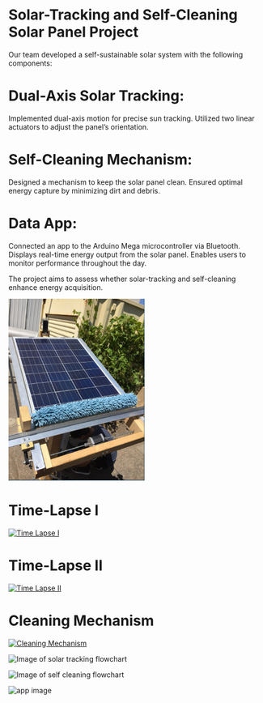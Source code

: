 # Solar-Tracking and Self-Cleaning Solar Panel Project
Our team developed a self-sustainable solar system with the following components:

# Dual-Axis Solar Tracking:
Implemented dual-axis motion for precise sun tracking.
Utilized two linear actuators to adjust the panel’s orientation.
# Self-Cleaning Mechanism:
Designed a mechanism to keep the solar panel clean.
Ensured optimal energy capture by minimizing dirt and debris.
# Data App:
Connected an app to the Arduino Mega microcontroller via Bluetooth.
Displays real-time energy output from the solar panel.
Enables users to monitor performance throughout the day.

The project aims to assess whether solar-tracking and self-cleaning enhance energy acquisition.

![Image of Project](https://github.com/elisabeth1797/SolarPanelProject/blob/master/SolarPanel.PNG)

# Time-Lapse I
[![Time Lapse I](https://img.youtube.com/vi/<nHQxozKw_I4>/0.jpg)](https://www.youtube.com/watch?v=nHQxozKw_I4)
# Time-Lapse II
[![Time Lapse II](https://img.youtube.com/vi/<fySQ2j2NUQo>/0.jpg)](https://www.youtube.com/watch?v=fySQ2j2NUQo)
# Cleaning Mechanism
[![Cleaning Mechanism](https://img.youtube.com/vi/<xunRbjFUsbE>/0.jpg)](https://www.youtube.com/watch?v=xunRbjFUsbE)


![Image of solar tracking flowchart](https://i.ibb.co/L09BvRC/stflowchart.png)

![Image of self cleaning flowchart](https://i.ibb.co/PMtKYQV/mflowchart.png)

![app image](https://i.ibb.co/JzkjMtM/appimage.png)






